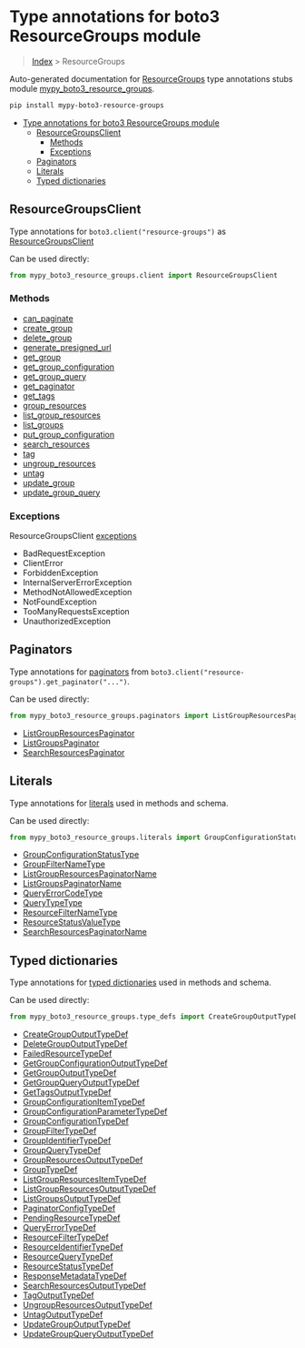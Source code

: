 # Type annotations for boto3 ResourceGroups module

> [Index](..) > ResourceGroups

Auto-generated documentation for
[ResourceGroups](https://boto3.amazonaws.com/v1/documentation/api/1.17.73/reference/services/resource-groups.html#ResourceGroups)
type annotations stubs module
[mypy_boto3_resource_groups](https://pypi.org/project/mypy-boto3-resource-groups/).

```bash
pip install mypy-boto3-resource-groups
```

- [Type annotations for boto3 ResourceGroups module](#type-annotations-for-boto3-resourcegroups-module)
  - [ResourceGroupsClient](#resourcegroupsclient)
    - [Methods](#methods)
    - [Exceptions](#exceptions)
  - [Paginators](#paginators)
  - [Literals](#literals)
  - [Typed dictionaries](#typed-dictionaries)

## ResourceGroupsClient

Type annotations for `boto3.client("resource-groups")` as
[ResourceGroupsClient](./client.md)

Can be used directly:

```python
from mypy_boto3_resource_groups.client import ResourceGroupsClient
```

### Methods

- [can_paginate](./client.md#can_paginate)
- [create_group](./client.md#create_group)
- [delete_group](./client.md#delete_group)
- [generate_presigned_url](./client.md#generate_presigned_url)
- [get_group](./client.md#get_group)
- [get_group_configuration](./client.md#get_group_configuration)
- [get_group_query](./client.md#get_group_query)
- [get_paginator](./client.md#get_paginator)
- [get_tags](./client.md#get_tags)
- [group_resources](./client.md#group_resources)
- [list_group_resources](./client.md#list_group_resources)
- [list_groups](./client.md#list_groups)
- [put_group_configuration](./client.md#put_group_configuration)
- [search_resources](./client.md#search_resources)
- [tag](./client.md#tag)
- [ungroup_resources](./client.md#ungroup_resources)
- [untag](./client.md#untag)
- [update_group](./client.md#update_group)
- [update_group_query](./client.md#update_group_query)

### Exceptions

ResourceGroupsClient [exceptions](./client.md#exceptions)

- BadRequestException
- ClientError
- ForbiddenException
- InternalServerErrorException
- MethodNotAllowedException
- NotFoundException
- TooManyRequestsException
- UnauthorizedException

## Paginators

Type annotations for [paginators](./paginators.md) from
`boto3.client("resource-groups").get_paginator("...")`.

Can be used directly:

```python
from mypy_boto3_resource_groups.paginators import ListGroupResourcesPaginator, ...
```

- [ListGroupResourcesPaginator](./paginators.md#listgroupresourcespaginator)
- [ListGroupsPaginator](./paginators.md#listgroupspaginator)
- [SearchResourcesPaginator](./paginators.md#searchresourcespaginator)

## Literals

Type annotations for [literals](./literals.md) used in methods and schema.

Can be used directly:

```python
from mypy_boto3_resource_groups.literals import GroupConfigurationStatusType, ...
```

- [GroupConfigurationStatusType](./literals.md#groupconfigurationstatustype)
- [GroupFilterNameType](./literals.md#groupfilternametype)
- [ListGroupResourcesPaginatorName](./literals.md#listgroupresourcespaginatorname)
- [ListGroupsPaginatorName](./literals.md#listgroupspaginatorname)
- [QueryErrorCodeType](./literals.md#queryerrorcodetype)
- [QueryTypeType](./literals.md#querytypetype)
- [ResourceFilterNameType](./literals.md#resourcefilternametype)
- [ResourceStatusValueType](./literals.md#resourcestatusvaluetype)
- [SearchResourcesPaginatorName](./literals.md#searchresourcespaginatorname)

## Typed dictionaries

Type annotations for [typed dictionaries](./type_defs.md) used in methods and
schema.

Can be used directly:

```python
from mypy_boto3_resource_groups.type_defs import CreateGroupOutputTypeDef, ...
```

- [CreateGroupOutputTypeDef](./type_defs.md#creategroupoutputtypedef)
- [DeleteGroupOutputTypeDef](./type_defs.md#deletegroupoutputtypedef)
- [FailedResourceTypeDef](./type_defs.md#failedresourcetypedef)
- [GetGroupConfigurationOutputTypeDef](./type_defs.md#getgroupconfigurationoutputtypedef)
- [GetGroupOutputTypeDef](./type_defs.md#getgroupoutputtypedef)
- [GetGroupQueryOutputTypeDef](./type_defs.md#getgroupqueryoutputtypedef)
- [GetTagsOutputTypeDef](./type_defs.md#gettagsoutputtypedef)
- [GroupConfigurationItemTypeDef](./type_defs.md#groupconfigurationitemtypedef)
- [GroupConfigurationParameterTypeDef](./type_defs.md#groupconfigurationparametertypedef)
- [GroupConfigurationTypeDef](./type_defs.md#groupconfigurationtypedef)
- [GroupFilterTypeDef](./type_defs.md#groupfiltertypedef)
- [GroupIdentifierTypeDef](./type_defs.md#groupidentifiertypedef)
- [GroupQueryTypeDef](./type_defs.md#groupquerytypedef)
- [GroupResourcesOutputTypeDef](./type_defs.md#groupresourcesoutputtypedef)
- [GroupTypeDef](./type_defs.md#grouptypedef)
- [ListGroupResourcesItemTypeDef](./type_defs.md#listgroupresourcesitemtypedef)
- [ListGroupResourcesOutputTypeDef](./type_defs.md#listgroupresourcesoutputtypedef)
- [ListGroupsOutputTypeDef](./type_defs.md#listgroupsoutputtypedef)
- [PaginatorConfigTypeDef](./type_defs.md#paginatorconfigtypedef)
- [PendingResourceTypeDef](./type_defs.md#pendingresourcetypedef)
- [QueryErrorTypeDef](./type_defs.md#queryerrortypedef)
- [ResourceFilterTypeDef](./type_defs.md#resourcefiltertypedef)
- [ResourceIdentifierTypeDef](./type_defs.md#resourceidentifiertypedef)
- [ResourceQueryTypeDef](./type_defs.md#resourcequerytypedef)
- [ResourceStatusTypeDef](./type_defs.md#resourcestatustypedef)
- [ResponseMetadataTypeDef](./type_defs.md#responsemetadatatypedef)
- [SearchResourcesOutputTypeDef](./type_defs.md#searchresourcesoutputtypedef)
- [TagOutputTypeDef](./type_defs.md#tagoutputtypedef)
- [UngroupResourcesOutputTypeDef](./type_defs.md#ungroupresourcesoutputtypedef)
- [UntagOutputTypeDef](./type_defs.md#untagoutputtypedef)
- [UpdateGroupOutputTypeDef](./type_defs.md#updategroupoutputtypedef)
- [UpdateGroupQueryOutputTypeDef](./type_defs.md#updategroupqueryoutputtypedef)
